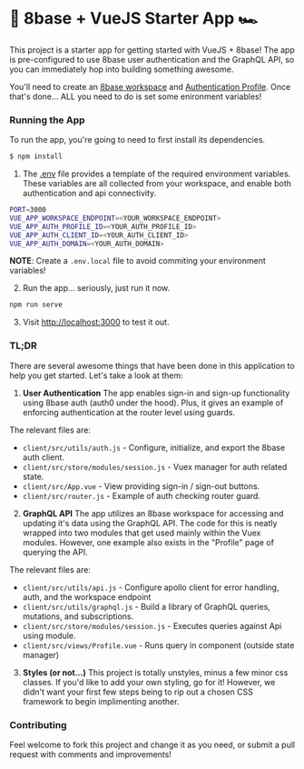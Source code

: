 # 🎱 8base + VueJS Starter App 🏎️

This project is a starter app for getting started with VueJS + 8base! The app is pre-configured to use 8base user authentication and the GraphQL API, so you can immediately hop into building something awesome.

You'll need to create an [8base workspace](https://app.8base.com) and [Authentication Profile](https://docs.8base.com/8base-console/authentication#8base-authentication). Once that's done... ALL you need to do is set some enironment variables!

### Running the App
To run the app, you're going to need to first install its dependencies.

```sh
$ npm install
```
1. The [.env](./.env) file provides a template of the required environment variables. These variables are all collected from your workspace, and enable both authentication and api connectivity.

```sh
PORT=3000
VUE_APP_WORKSPACE_ENDPOINT=<YOUR_WORKSPACE_ENDPOINT>
VUE_APP_AUTH_PROFILE_ID=<YOUR_AUTH_PROFILE_ID>
VUE_APP_AUTH_CLIENT_ID=<YOUR_AUTH_CLIENT_ID>
VUE_APP_AUTH_DOMAIN=<YOUR_AUTH_DOMAIN>
```

**NOTE**: Create a `.env.local` file to avoid commiting your environment variables!

2. Run the app... seriously, just run it now.

```sh
npm run serve
```

3. Visit [http://localhost:3000](http://localhost:3000) to test it out.

### TL;DR
There are several awesome things that have been done in this application to help you get started. Let's take a look at them:

1. **User Authentication**
The app enables sign-in and sign-up functionality using 8base auth (auth0 under the hood). Plus, it gives an example of enforcing authentication at the router level using guards.

The relevant files are:
* `client/src/utils/auth.js` - Configure, initialize, and export the 8base auth client.
* `client/src/store/modules/session.js` - Vuex manager for auth related state.
* `client/src/App.vue` - View providing sign-in / sign-out buttons.
* `client/src/router.js` - Example of auth checking router guard.

2. **GraphQL API**
The app utilizes an 8base workspace for accessing and updating it's data using the GraphQL API. The code for this is neatly wrapped into two modules that get used mainly within the Vuex modules. However, one example also exists in the "Profile" page of querying the API.

The relevant files are:
* `client/src/utils/api.js` - Configure apollo client for error handling, auth, and the workspace endpoint
* `client/src/utils/graphql.js` - Build a library of GraphQL queries, mutations, and subscriptions.
* `client/src/store/modules/session.js` - Executes queries against Api using module.
* `client/src/views/Profile.vue` - Runs query in component (outside state manager)

3. **Styles (or not...)**
This project is totally unstyles, minus a few minor css classes. If you'd like to add your own styling, go for it! However, we didn't want your first few steps being to rip out a chosen CSS framework to begin implimenting another.

### Contributing
Feel welcome to fork this project and change it as you need, or submit a pull request with comments and improvements!
